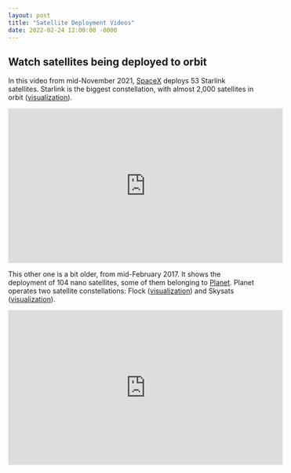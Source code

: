 ```yaml
---
layout: post
title: "Satellite Deployment Videos"
date: 2022-02-24 12:00:00 -0000
---
```


## Watch satellites being deployed to orbit

In this video from mid-November 2021, [SpaceX](https://www.spacex.com/) deploys 53 Starlink satellites.
Starlink is the biggest constellation, with almost 2,000 satellites in orbit
([visualization](https://platform.leolabs.space/visualizations/leo#search=starlink;view=lastTracked)).

<iframe width="560" height="315" src="https://www.youtube.com/embed/b9CfcGZNGjM" title="YouTube video player" frameborder="0" allow="accelerometer; autoplay; clipboard-write; encrypted-media; gyroscope; picture-in-picture" allowfullscreen></iframe>

This other one is a bit older, from mid-February 2017. It shows the deployment
of 104 nano satellites, some of them belonging to [Planet](https://www.planet.com/).
Planet operates two satellite constellations: Flock ([visualization](https://platform.leolabs.space/visualizations/leo#search=flock;view=lastTracked))
and Skysats ([visualization](https://platform.leolabs.space/visualizations/leo#search=skysats;view=lastTracked)). 
<iframe width="560" height="315" src="https://www.youtube.com/embed/c0BpjPUT5FE" title="YouTube video player" frameborder="0" allow="accelerometer; autoplay; clipboard-write; encrypted-media; gyroscope; picture-in-picture" allowfullscreen></iframe>
